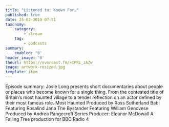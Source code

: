 ```yaml
---
title: "Listened to: Known For…"
published: true
date: 25-02-2019 07:51
taxonomy:
    category:
        - stream
    tag:
        - podcasts
summary:
    enabled: '0'
header_image: '0'
theurl: https://overcast.fm/+IPRL_zAZw
image: artwork-resized.jpg
template: item
---
```

 
Episode summary: Josie Long presents short documentaries about people or places who become known for a single thing. From the contested title of Britain’s most haunted village to a tender reflection on an actor defined by their most famous role. Most Haunted Produced by Ross Sutherland Babi Featuring Rosalind Jana The Bystander Featuring William Genovese Produced by Andrea Rangecroft Series Producer: Eleanor McDowall A Falling Tree production for BBC Radio 4
